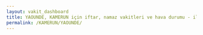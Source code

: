 ```yaml
---
layout: vakit_dashboard
title: YAOUNDE, KAMERUN için iftar, namaz vakitleri ve hava durumu - ilçe/eyalet seç
permalink: /KAMERUN/YAOUNDE/
---
```


<script type="text/javascript">
  var GLOBAL_COUNTRY = 'KAMERUN';
  var GLOBAL_CITY = 'YAOUNDE';
  var GLOBAL_STATE = '';
  var lat = 72;
  var lon = 21;
</script>
